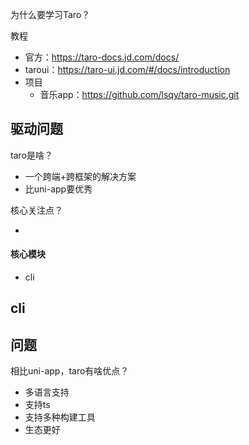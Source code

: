 为什么要学习Taro？

教程

- 官方：https://taro-docs.jd.com/docs/
- taroui：https://taro-ui.jd.com/#/docs/introduction
- 项目
  - 音乐app：https://github.com/lsqy/taro-music.git




## 驱动问题

taro是啥？

- 一个跨端+跨框架的解决方案
- 比uni-app要优秀

核心关注点？

- 



#### 核心模块

- cli



## cli



## 问题

相比uni-app，taro有啥优点？

- 多语言支持
- 支持ts
- 支持多种构建工具
- 生态更好

